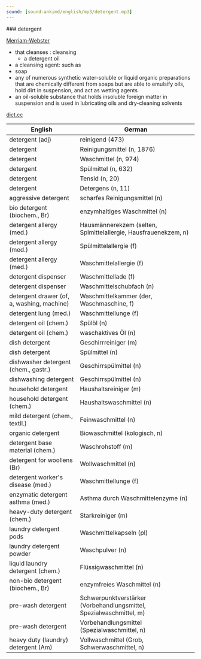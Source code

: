 ```yaml
---
sound: [sound:ankimd/english/mp3/detergent.mp3]
---
```


\### detergent

[Merriam-Webster](https://www.merriam-webster.com/dictionary/detergent)

- that cleanses : cleansing
    - a detergent oil
- a cleansing agent: such as
- soap
- any of numerous synthetic water-soluble or liquid organic preparations that are chemically different from soaps but are able to emulsify oils, hold dirt in suspension, and act as wetting agents
- an oil-soluble substance that holds insoluble foreign matter in suspension and is used in lubricating oils and dry-cleaning solvents

[dict.cc](https://www.dict.cc/detergent)

| English        | German       |
| -------------- | ------------ |
| detergent (adj) | reinigend (473) |
| detergent | Reinigungsmittel (n, 1876) |
| detergent | Waschmittel (n, 974) |
| detergent | Spülmittel (n, 632) |
| detergent | Tensid (n, 20) |
| detergent | Detergens (n, 11) |
| aggressive detergent | scharfes Reinigungsmittel (n) |
| bio detergent (biochem., Br) | enzymhaltiges Waschmittel (n) |
| detergent allergy (med.) | Hausmännerekzem (selten, Splmittelallergie, Hausfrauenekzem, n) |
| detergent allergy (med.) | Spülmittelallergie (f) |
| detergent allergy (med.) | Waschmittelallergie (f) |
| detergent dispenser | Waschmittellade (f) |
| detergent dispenser | Waschmittelschubfach (n) |
| detergent drawer (of, a, washing, machine) | Waschmittelkammer (der, Waschmaschine, f) |
| detergent lung (med.) | Waschmittellunge (f) |
| detergent oil (chem.) | Spülöl (n) |
| detergent oil (chem.) | waschaktives Öl (n) |
| dish detergent | Geschirrreiniger (m) |
| dish detergent | Spülmittel (n) |
| dishwasher detergent (chem., gastr.) | Geschirrspülmittel (n) |
| dishwashing detergent | Geschirrspülmittel (n) |
| household detergent | Haushaltsreiniger (m) |
| household detergent (chem.) | Haushaltswaschmittel (n) |
| mild detergent (chem., textil.) | Feinwaschmittel (n) |
| organic detergent | Biowaschmittel (kologisch, n) |
| detergent base material (chem.) | Waschrohstoff (m) |
| detergent for woollens (Br) | Wollwaschmittel (n) |
| detergent worker's disease (med.) | Waschmittellunge (f) |
| enzymatic detergent asthma (med.) | Asthma durch Waschmittelenzyme (n) |
| heavy-duty detergent (chem.) | Starkreiniger (m) |
| laundry detergent pods | Waschmittelkapseln (pl) |
| laundry detergent powder | Waschpulver (n) |
| liquid laundry detergent (chem.) | Flüssigwaschmittel (n) |
| non-bio detergent (biochem., Br) | enzymfreies Waschmittel (n) |
| pre-wash detergent | Schwerpunktverstärker (Vorbehandlungsmittel, Spezialwaschmittel, m) |
| pre-wash detergent | Vorbehandlungsmittel (Spezialwaschmittel, n) |
| heavy duty (laundry) detergent (Am) | Vollwaschmittel (Grob, Schwerwaschmittel, n) |
